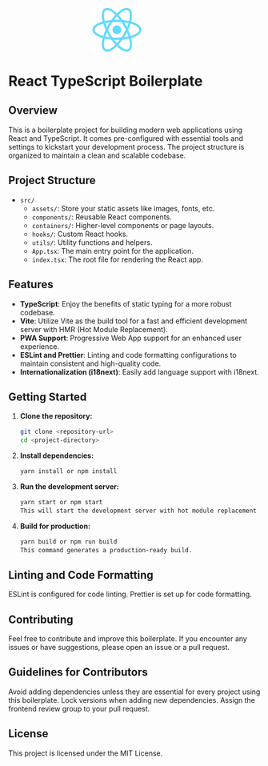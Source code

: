 <p align="center">
  <img width="100" src="src/assets/react.png" alt="react logo" style="margin-right: 70px">
</p>

# React TypeScript Boilerplate

## Overview

This is a boilerplate project for building modern web applications using React and TypeScript. It comes pre-configured with essential tools and settings to kickstart your development process. The project structure is organized to maintain a clean and scalable codebase.

## Project Structure

- `src/`
  - `assets/`: Store your static assets like images, fonts, etc.
  - `components/`: Reusable React components.
  - `containers/`: Higher-level components or page layouts.
  - `hooks/`: Custom React hooks.
  - `utils/`: Utility functions and helpers.
  - `App.tsx`: The main entry point for the application.
  - `index.tsx`: The root file for rendering the React app.

## Features

- **TypeScript**: Enjoy the benefits of static typing for a more robust codebase.
- **Vite**: Utilize Vite as the build tool for a fast and efficient development server with HMR (Hot Module Replacement).
- **PWA Support**: Progressive Web App support for an enhanced user experience.
- **ESLint and Prettier**: Linting and code formatting configurations to maintain consistent and high-quality code.
- **Internationalization (i18next)**: Easily add language support with i18next.

## Getting Started

1. **Clone the repository:**

   ```bash
   git clone <repository-url>
   cd <project-directory>

2. **Install dependencies:**

   ```bash
   yarn install or npm install

3. **Run the development server:**

   ```bash
   yarn start or npm start
   This will start the development server with hot module replacement (HMR).

4. **Build for production:**

   ```bash
   yarn build or npm run build
   This command generates a production-ready build.

## Linting and Code Formatting
ESLint is configured for code linting.
Prettier is set up for code formatting.
  
## Contributing
Feel free to contribute and improve this boilerplate. If you encounter any issues or have suggestions, please open an issue or a pull request.

## Guidelines for Contributors
Avoid adding dependencies unless they are essential for every project using this boilerplate.
Lock versions when adding new dependencies.
Assign the frontend review group to your pull request.

## License
This project is licensed under the MIT License.